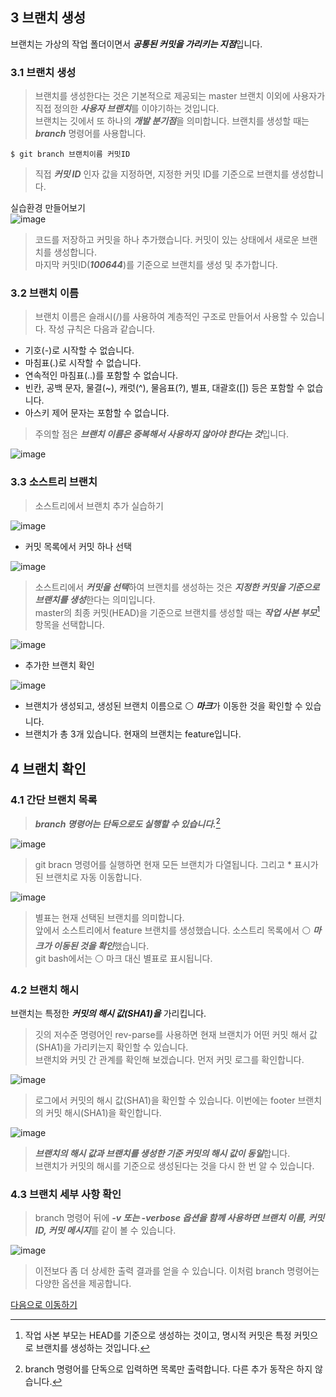 ## 3 브랜치 생성
브랜치는 가상의 작업 폴더이면서 ***공통된 커밋을 가리키는 지점***입니다.

### 3.1 브랜치 생성
>브랜치를 생성한다는 것은 기본적으로 제공되는 master 브랜치 이외에 사용자가 직접 정의한 ***사용자 브랜치***를 이야기하는 것입니다.  
>브랜치는 깃에서 또 하나의 ***개발 분기점***을 의미합니다. 브랜치를 생성할 때는 ***branch*** 명령어를 사용합니다.

```git
$ git branch 브랜치이름 커밋ID
```
>직접 ***커밋 ID*** 인자 값을 지정하면, 지정한 커밋 ID를 기준으로 브랜치를 생성합니다.

실습환경 만들어보기  
![image](https://user-images.githubusercontent.com/110793635/194688421-f57504f2-0f1c-4f83-a1d2-1f60a2f50bcb.png)  
>코드를 저장하고 커밋을 하나 추가했습니다. 커밋이 있는 상태에서 새로운 브랜치를 생성합니다.  
>마지막 커밋ID(***100644***)를 기준으로 브랜치를 생성 및 추가합니다.

### 3.2 브랜치 이름
>브랜치 이름은 슬래시(/)를 사용하여 계층적인 구조로 만들어서 사용할 수 있습니다. 작성 규칙은 다음과 같습니다.

- 기호(-)로 시작할 수 없습니다.
- 마침표(.)로 시작할 수 없습니다.
- 연속적인 마침표(..)를 포함할 수 없습니다.
- 빈칸, 공백 문자, 물결(~), 캐럿(^), 물음표(?), 별표, 대괄호([]) 등은 포함할 수 없습니다.
- 아스키 제어 문자는 포함할 수 없습니다.

>주의할 점은 ***브랜치 이름은 중복해서 사용하지 않아야 한다는 것***입니다.

![image](https://user-images.githubusercontent.com/110793635/194688679-4c741520-1176-43f2-b504-7c4af37a55e2.png)

### 3.3 소스트리 브랜치
>소스트리에서 브랜치 추가 실습하기

![image](https://user-images.githubusercontent.com/110793635/194688855-60b47692-e8e6-4469-a762-3e7a8013725f.png) 

- 커밋 목록에서 커밋 하나 선택

![image](https://user-images.githubusercontent.com/110793635/194688874-f5d28e7c-19b9-4562-9361-a5eb5d76df40.png)
>소스트리에서 ***커밋을 선택***하여 브랜치를 생성하는 것은 ***지정한 커밋을 기준으로 브랜치를 생성***한다는 의미입니다.  
>master의 최종 커밋(HEAD)을 기준으로 브랜치를 생성할 때는 ***작업 사본 부모***[^1] 항목을 선택합니다.

![image](https://user-images.githubusercontent.com/110793635/194689061-142eda9e-3709-4e68-87b0-5e2ba857a96c.png)

- 추가한 브랜치 확인

![image](https://user-images.githubusercontent.com/110793635/194689079-d6f3958a-911e-42bf-818e-5419dcdd60d6.png)
- 브랜치가 생성되고, 생성된 브랜치 이름으로 ⚪ ***마크***가 이동한 것을 확인할 수 있습니다.
- 브랜치가 총 3개 있습니다. 현재의 브랜치는 feature입니다.

[^1]: 작업 사본 부모는 HEAD를 기준으로 생성하는 것이고, 명시적 커밋은 특정 커밋으로 브랜치를 생성하는 것입니다.

## 4 브랜치 확인

### 4.1 간단 브랜치 목록
>***branch 명령어는 단독으로도 실행할 수 있습니다.***[^2]

![image](https://user-images.githubusercontent.com/110793635/194689256-cebbea87-e02c-4fc4-b679-00b95a059e59.png)

[^2]: branch 명령어를 단독으로 입력하면 목록만 출력합니다. 다른 추가 동작은 하지 않습니다.

>git bracn 명령어를 실행하면 현재 모든 브랜치가 다열됩니다. 그리고 * 표시가 된 브랜치로 자동 이동합니다.

![image](https://user-images.githubusercontent.com/110793635/194689321-1dcebf7f-522e-4b71-b5cd-49e71a4da93a.png)

>별표는 현재 선택된 브랜치를 의미합니다.  
>앞에서 소스트리에서 feature 브랜치를 생성했습니다. 소스트리 목록에서 ⚪ ***마크가 이동된 것을 확인***했습니다.  
>git bash에서는 ⚪ 마크 대신 별표로 표시됩니다.

### 4.2 브랜치 해시
브랜치는 특정한 ***커밋의 해시 값(SHA1)을*** 가리킵니다.
>깃의 저수준 명령어인 rev-parse를 사용하면 현재 브랜치가 어떤 커밋 해서 값(SHA1)을 가리키는지 확인할 수 있습니다.  
>브랜치와 커밋 간 관계를 확인해 보겠습니다. 먼저 커밋 로그를 확인합니다.

![image](https://user-images.githubusercontent.com/110793635/194689616-2d0fb789-a97e-4581-9626-2cc63507aec8.png)

>로그에서 커밋의 해시 값(SHA1)을 확인할 수 있습니다. 이번에는 footer 브랜치의 커밋 해시(SHA1)을 확인합니다.

![image](https://user-images.githubusercontent.com/110793635/194689655-6616f49b-0be2-418e-9849-c67470bd2e7e.png)
>***브랜치의 해시 값과 브랜치를 생성한 기준 커밋의 해시 값이 동일***합니다.  
>브랜치가 커밋의 해시를 기준으로 생성된다는 것을 다시 한 번 알 수 있습니다.

### 4.3 브랜치 세부 사항 확인
>branch 명령어 뒤에 ***-v 또는 -verbose 옵션을 함께 사용하면 브랜치 이름, 커밋 ID, 커밋 메시지***를 같이 볼 수 있습니다.

![image](https://user-images.githubusercontent.com/110793635/194689720-fbec2158-5c4e-4b5e-8cd7-81f91393d3e6.png)

>이전보다 좀 더 상세한 출력 결과를 얻을 수 있습니다. 이처럼 branch 명령어는 다양한 옵션을 제공합니다.

[다음으로 이동하기](https://github.com/MSYJ1234/Team_Project/blob/main/Branch6/5%2C6.md)
